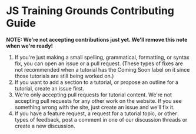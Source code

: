 # JS Training Grounds Contributing Guide

**NOTE: We're not accepting contributions just yet. We'll remove this note when we're ready!**

1. If you're just making a small spelling, grammatical, formatting, or syntax fix, you can open an issue or a pull request. (These types of fixes are not recommended when a tutorial has the Coming Soon label on it since those tutorials are still being worked on.)
2. If you want to add a section to a tutorial, or propose an outline for a tutorial, create an issue first.
3. We're only accepting pull requests for tutorial content. We're not accepting pull requests for any other work on the website. If you see something wrong with the site, just create an issue and we'll fix it.
4. If you have a feature request, a request for a tutorial topic, or other types of feedback, post a comment in one of our discussion threads or create a new discussion.
